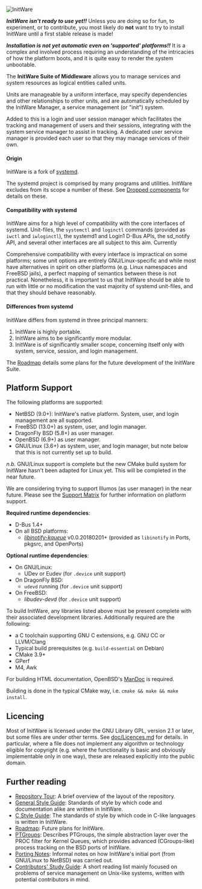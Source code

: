 ![InitWare](http://brand.initware.com/assets/page-logo.png)

***InitWare isn't ready to use yet!!***
Unless you are doing so for fun, to experiment, or to contribute, you most
likely do **not** want to try to install InitWare until a first stable 
release is made!

***Installation is not yet automatic even on 'supported' platforms!!***
It is a complex and involved process requiring an understanding of the
intricacies of how the platform boots, and it is quite easy to render the
system unbootable.

The **InitWare Suite of Middleware** allows you to manage services
and system resources as logical entities called units.

Units are manageable by a uniform interface, may specify dependencies and other
relationships to other units, and are automatically scheduled by the InitWare
Manager, a service management (or "init") system.

Added to this is a login and user session manager which facilitates the
tracking and management of users and their sessions, integrating with the
system service manager to assist in tracking. A dedicated user service
manager is provided each user so that they may manage services of their own.

#### Origin

InitWare is a fork of [systemd](http://www.freedesktop.org/wiki/Software/systemd).

The systemd project is comprised by many programs and utilities. InitWare
excludes from its scope a number of these. See
[Dropped components](https://github.com/InitWare/InitWare/wiki/Dropped-components)
for details on these.

#### Compatibility with systemd

InitWare aims for a high level of compatibility with the core interfaces of
systemd. Unit-files, the `systemctl` and `loginctl` commands (provided as `iwctl`
and `iwloginctl`), the systemd1 and Login1 D-Bus APIs, the sd_notify API, and
several other interfaces are all subject to this aim. Currently 

Comprehensive compatibility with every interface is impractical on some platforms;
some unit options are entirely GNU/Linux-specific and while most have alternatives
in spirit on other platforms (e.g. Linux namespaces and FreeBSD jails), a perfect
mapping of semantics between these is not practical. Nonetheless, it is important
to us that InitWare should be able to run with little or no modification the vast
majority of systemd unit-files, and that they should behave reasonably.

#### Differences from systemd

InitWare differs from systemd in three principal manners:
1. InitWare is highly portable.
2. InitWare aims to be significantly more modular.
3. InitWare is of significantly smaller scope, concerning itself only with
   system, service, session, and login management.

The [Roadmap](https://github.com/InitWare/InitWare/wiki/Roadmap) details some plans
for the future development of the InitWare Suite.


Platform Support
----------------

The following platforms are supported:

- NetBSD (9.0+): InitWare's native platform. System, user, and login management
  are all supported.
- FreeBSD (13.0+) as system, user, and login manager.
- DragonFly BSD (5.8+) as user manager.
- OpenBSD (6.9+) as user manager.
- GNU/Linux (3.6+) as system, user, and login manager, but note below that
  this is not currently set up to build.

*n.b.* GNU/Linux support is complete but the new CMake build system for
InitWare hasn't been adapted for Linux yet. This will be completed in the
near future.

We are considering trying to support Illumos (as user manager) in the near
future. Please see the [Support Matrix] for further information on platform
support.

[Support Matrix]: https://github.com/InitWare/InitWare/wiki/Support-Matrix

**Required runtime dependencies**:

- D-Bus 1.4+
- On all BSD platforms:
    - *[libinotify-kqueue](https://github.com/libinotify-kqueue/libinotify-kqueue)*
      v0.0.20180201+ (provided as `libinotify` in Ports, pkgsrc, and OpenPorts)

**Optional runtime dependencies**:

- On GNU/Linux:
    - UDev or Eudev (for `.device` unit support)
- On DragonFly BSD:
    - `udevd` running (for `.device` unit support)
- On FreeBSD:
    - *libudev-devd* (for `.device` unit support)

To build InitWare, any libraries listed above must be present complete with
their associated development libraries. Additionally required are the
following:

- a C toolchain supporting GNU C extensions, e.g. GNU CC or LLVM/Clang
- Typical build prerequisites (e.g. `build-essential` on Debian)
- CMake 3.9+
- GPerf
- M4, Awk

For building HTML documentation, OpenBSD's [ManDoc](https://mandoc.bsd.lv) is
required.

Building is done in the typical CMake way, i.e. `cmake && make && make install`.

Licencing
---------

Most of InitWare is licensed under the GNU Library GPL, version 2.1 or later,
but some files are under other terms. See [doc/Licences.md](doc/Licences.md)
for details. In particular, where a file does not implement any algorithm or
technology eligible for copyright (e.g. where the functionality is basic and
obviously implementable only in one way), these are released explicitly into
the public domain.

Further reading
---------------

- [Repository Tour](https://github.com/InitWare/InitWare/wiki/Repository-Tour):
  A brief overview of the layout of the repository.
- [General Style Guide](doc/Style.md): Standards of style by which code and
  documentation alike are written in InitWare.
- [C Style Guide](doc/CStyle.md): The standards of style by which code in C-like
  languages is written in InitWare.
- [Roadmap](https://github.com/InitWare/InitWare/wiki/Roadmap):
  Future plans for InitWare.
- [PTGroups](https://github.com/InitWare/InitWare/wiki/PTGroups):
  Describes PTGroups, the simple abstraction layer over the PROC filter for
  Kernel Queues, which provides advanced (CGroups-like) process tracking on the
  BSD ports of InitWare.
- [Porting Notes](https://github.com/InitWare/InitWare/wiki/Porting-Notes):
  Informal notes on how InitWare's initial port (from GNU/Linux to NetBSD) was
  carried out.
- [Contributors' Study Guide](https://github.com/InitWare/InitWare/wiki/Contributors'-Study-Guide):
  A short reading list mainly focused on problems of service management on
  Unix-like systems, written with potential contributors in mind.

<!-- - [Changes](https://github.com/InitWare/InitWare/wiki/Changes):
  Enumerates in summary significant changes made to InitWare. A page worth
  reading for anyone who wants to know in what respects InitWare differs from
  systemd.-->
